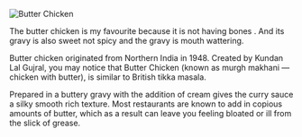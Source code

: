 ![Butter Chicken](Butter.jpg)

  The butter chicken is my favourite because it is not having bones . And 
its gravy is also sweet not spicy and the gravy is mouth wattering.

 Butter chicken originated from Northern India in 1948. Created by Kundan Lal Gujral, you may notice that Butter Chicken (known as murgh makhani — chicken with butter), is similar to British tikka masala.

Prepared in a buttery gravy with the addition of cream gives the curry sauce a silky smooth rich texture. Most restaurants are known to add in copious amounts of butter, which as a result can leave you feeling bloated or ill from the slick of grease.
